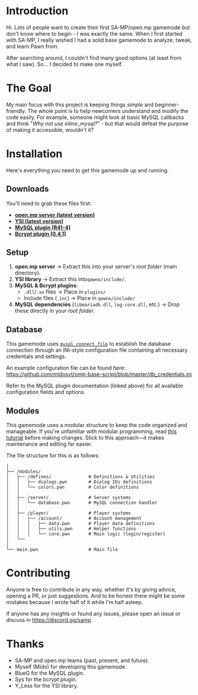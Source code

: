 # Introduction
Hi.  Lots of people want to create their first SA-MP/open.mp gamemode but don't know where to begin - I was exactly the same. When I first started with SA-MP, I really wished I had a solid base gamemode to analyze, tweak, and learn Pawn from.

After searching around, I couldn't find many good options (at least from what I saw).  So... I decided to make one myself.

# The Goal
My main focus with this project is keeping things *simple* and beginner-friendly. The whole point is to help newcomers understand and modify the code easily. For example, someone might look at basic MySQL callbacks and think "*Why not use inline_mysql?*" - but that would defeat the purpose of making it accessible, wouldn't it?

# Installation
Here's everything you need to get this gamemode up and running.  

## Downloads
You'll need to grab these files first:

- **[open.mp server (latest version)](https://github.com/openmultiplayer/open.mp/releases/latest)**
- **[YSI (latest version)](https://github.com/pawn-lang/YSI-Includes/releases/latest)**
- **[MySQL plugin (R41-4)](https://github.com/pBlueG/SA-MP-MySQL/releases/tag/R41-4)**  
- **[Bcrypt plugin (0.4.1)](https://github.com/Sreyas-Sreelal/samp-bcrypt/releases/tag/0.4.1)**  

## Setup  
1. **open.mp server** → Extract this into your server's *root folder* (main directory).  
2. **YSI library** → Extract this into`qawno/include/`.
3. **MySQL & Bcrypt plugins**:  
   - `.dll`/`.so` files → Place in `plugins/`  
   - Include files (`.inc`) → Place in `qawno/include/`  
4. **MySQL dependencies** (`libmariadb.dll`, `log-core.dll`, etc.) → Drop these directly in your *root folder*.  

## Database
This gamemode uses [`mysql_connect_file`](https://github.com/pBlueG/SA-MP-MySQL/wiki#mysql_connect_file) to establish the database connection through an INI-style configuration file containing all necessary credentials and settings.

An example configuration file can be found here:  
https://github.com/midosvt/omp-base-script/blob/master/db_credentials.ini

Refer to the MySQL plugin documentation (linked above) for all available configuration fields and options.

## Modules
This gamemode uses a modular structure to keep the code organized and manageable. If you're unfamiliar with modular programming, read [this tutorial](https://sampforum.blast.hk/showthread.php?tid=597338&highlight=Modular+programming) before making changes. Stick to this approach—it makes maintenance and editing far easier.

The file structure for this is as follows:

```gamemodes/
│
├── /modules/
│   ├── /defines/              # Definitions & Utilities
│   │   ├── dialogs.pwn        # Dialog IDs definitions
│   │   └── colors.pwn         # Color definitions
│   │
│   ├── /server/               # Server systems
│   │   └── database.pwn       # MySQL connection handler
│   │
│   ├── /player/               # Player systems
│   │   ├── /account/          # Account management
│   │   │   ├── data.pwn       # Player data definitions
│   │   │   ├── utils.pwn      # Helper functions
│   │   │   └── core.pwn       # Main logic (login/register)
│   └── 
│
└── main.pwn                   # Main file
```

# Contributing
Anyone is free to contribute in any way, whether it's by giving advice, opening a PR, or just suggestions. And to be honest there might be some mistakes because I wrote half of it while I'm half asleep.

If anyone has any insights or found any issues, please open an issue or discuss in https://discord.gg/samp

# Thanks
- SA-MP and open.mp teams (past, present, and future).
- Myself (Mido) for developing this gamemode.
- BlueG for the MySQL plugin.
- Sys for the bcrypt plugin.
- Y_Less for the YSI library.